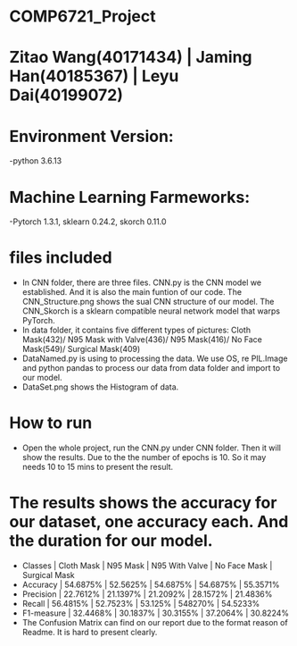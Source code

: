 # COMP6721_Project
# Zitao Wang(40171434) | Jaming Han(40185367) | Leyu Dai(40199072)
# Environment Version: 
-python 3.6.13
# Machine Learning Farmeworks: 
-Pytorch 1.3.1, sklearn 0.24.2, skorch 0.11.0
# files included
- In CNN folder, there are three files. CNN.py is the CNN model we established. And it is also the main funtion of our code. The CNN_Structure.png shows the sual CNN structure of our model. The CNN_Skorch is a sklearn compatible neural network model that warps PyTorch.
- In data folder, it contains five different types of pictures: Cloth Mask(432)/ N95 Mask with Valve(436)/ N95 Mask(416)/ No Face Mask(549)/ Surgical Mask(409)
- DataNamed.py is using to processing the data. We use OS, re PIL.Image and python pandas to process our data from data folder and import to our model.
- DataSet.png shows the Histogram of data.

# How to run
- Open the whole project, run the CNN.py under CNN folder. Then it will show the results. Due to the the number of epochs is 10. So it may needs 10 to 15 mins to present the result.

# The results shows the accuracy for our dataset, one accuracy each. And the duration for our model.

- Classes    | Cloth Mask	| N95 Mask	| N95 With Valve | No Face Mask | Surgical Mask
- Accuracy	 | 54.6875%	  | 52.5625%	|   54.6875%	   |  54.6875%	  |   55.3571%
- Precision	 | 22.7612%	  | 21.1397%	|   21.2092%	   |  28.1572%	  |   21.4836%
- Recall	   | 56.4815%	  | 52.7523%	|   53.125%	     |  548270%	    |   54.5233%
- F1-measure | 32.4468%   |	30.1837%	|   30.3155%	   |  37.2064%	  |   30.8224%
- The Confusion Matrix can find on our report due to the format reason of Readme. It is hard to present clearly.

                  

